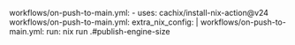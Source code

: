 workflows/on-push-to-main.yml: - uses: cachix/install-nix-action@v24
workflows/on-push-to-main.yml: extra_nix_config: |
workflows/on-push-to-main.yml: run: nix run .#publish-engine-size
